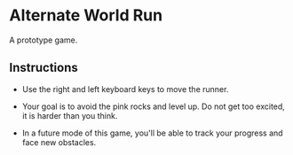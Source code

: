 # Alternate World Run


A prototype game.


## Instructions

- Use the right and left keyboard keys to move the runner. 

- Your goal is to avoid the pink rocks and level up. Do not get too excited, it is harder than you think.

- In a future mode of this game, you'll be able to track your progress and face new obstacles.
